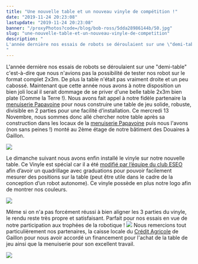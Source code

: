 ```yaml
---
title: "Une nouvelle table et un nouveau vinyle de compétition !"
date: "2019-11-24 20:23:08"
lastupdate: "2019-11-24 20:23:08"
banner: "/proxyPhotos?code=/blog/bob-ross/5dda28986144b/50.jpg"
slug: "une-nouvelle-table-et-un-nouveau-vinyle-de-competition"
description: " 
L'année dernière nos essais de robots se déroulaient sur une \"demi-table\" c'est-à-dire que nous n'avions pas la possibilité de tester nos robot
"
---
```

L'année dernière nos essais de robots se déroulaient sur une "demi-table" c'est-à-dire que nous n'avions pas la possibilité de tester nos robot sur le format complet 2x3m. De plus la table n'était pas vraiment droite et un peu cabossé. Maintenant que cette année nous avons à notre disposition un bien joli local il serait dommage de se priver d'une belle table 2x3m bien plate (Comme la Terre !). Nous avons fait appel à notre fidèle partenaire la [menuiserie Papavoine](https://www.papavoine-menuiserie.com/) pour nous construire une table de jeu solide, robuste, divisible en 2 parties pour une facilité d’installation. 
Ce mercredi 13 Novembre, nous sommes donc allé chercher notre table après sa construction dans les locaux de la [menuiserie Papavoine](https://www.papavoine-menuiserie.com/) puis nous l'avons (non sans peines !) monté au 2ème étage de notre bâtiment des Douaires à Gaillon.

![](/proxyPhotos?code=/blog/bob-ross/5dda2832e7800/original.jpg)

Le dimanche suivant nous avons enfin installé le vinyle sur notre nouvelle table. Ce Vinyle est spécial car il a été [modifié par l’équipe du club ESEO](https://twitter.com/ESEORobot/status/1186720300626579459) afin d’avoir un quadrillage avec graduations pour pouvoir facilement mesurer des positions sur la table (peut être utile dans le cadre de la conception d’un robot autonome). Ce vinyle possède en plus notre logo afin de montrer nos couleurs.

![](/proxyPhotos?code=/blog/bob-ross/5dda292567eaf/original.jpg)

Même si on n'a pas forcément réussi à bien aligner les 3 parties du vinyle, le rendu reste très propre et satisfaisant. Parfait pour nos essais en vue de notre participation aux trophées de la robotique !
![](https://s2.qwant.com/thumbr/0x380/c/1/af6517f6af5a40653c198ef38d94940444ee833fc002a43463393260dd3600/1200px-Cr%C3%A9dit_Agricole.svg.png?u=https%3A%2F%2Fupload.wikimedia.org%2Fwikipedia%2Fen%2Fthumb%2Fa%2Fa6%2FCr%25C3%25A9dit_Agricole.svg%2F1200px-Cr%25C3%25A9dit_Agricole.svg.png&q=0&b=1&p=0&a=1)
Nous remercions tout particulièrement nos partenaires, la caisse locale du <a href="https://credit-agricole.fr/particulier/agence/normandie-seine/gaillon-2371.html">Crédit Agricole</a> de Gaillon pour nous avoir accordé un financement pour l'achat de la table de jeu ainsi que la menuiserie pour son excellent travail.

![](/proxyPhotos?code=/blog/bob-ross/5ddaf64c45d25/original.jpg)
    